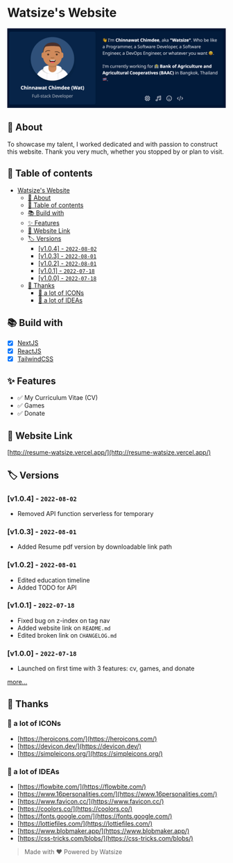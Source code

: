 # Watsize's Website

![Cover](/docs/cover.png)

## 📘 About

To showcase my talent, I worked dedicated and with passion to construct this website. Thank you very much, whether you stopped by or plan to visit.

## 📝 Table of contents

- [Watsize's Website](#watsizes-website)
  - [📘 About](#-about)
  - [📝 Table of contents](#-table-of-contents)
  - [📚 Build with](#-build-with)
  - [✨ Features](#-features)
  - [🔗 Website Link](#-website-link)
  - [🏷 Versions](#-versions)
    - [[v1.0.4] - `2022-08-02`](#v104---2022-08-02)
    - [[v1.0.3] - `2022-08-01`](#v103---2022-08-01)
    - [[v1.0.2] - `2022-08-01`](#v102---2022-08-01)
    - [[v1.0.1] - `2022-07-18`](#v101---2022-07-18)
    - [[v1.0.0] - `2022-07-18`](#v100---2022-07-18)
  - [🙏 Thanks](#-thanks)
    - [💎 a lot of ICONs](#-a-lot-of-icons)
    - [🤔 a lot of IDEAs](#-a-lot-of-ideas)

## 📚 Build with

- [x] [NextJS](https://nextjs.org/)
- [x] [ReactJS](https://reactjs.org/)
- [x] [TailwindCSS](https://tailwindcss.com/)

## ✨ Features

- ✅ My Curriculum Vitae (CV)
- ✅ Games
- ✅ Donate

## 🔗 Website Link

[http://resume-watsize.vercel.app/](http://resume-watsize.vercel.app/)

## 🏷 Versions

### [v1.0.4] - `2022-08-02`

- Removed API function serverless for temporary

### [v1.0.3] - `2022-08-01`

- Added Resume pdf version by downloadable link path

### [v1.0.2] - `2022-08-01`

- Edited education timeline
- Added TODO for API

### [v1.0.1] - `2022-07-18`

- Fixed bug on z-index on tag nav
- Added website link on `README.md`
- Edited broken link on `CHANGELOG.md`

### [v1.0.0] - `2022-07-18`

- Launched on first time with 3 features: cv, games, and donate

[more...](/CHANGELOG.md)

## 🙏 Thanks

### 💎 a lot of ICONs

- [https://heroicons.com/](https://heroicons.com/)
- [https://devicon.dev/](https://devicon.dev/)
- [https://simpleicons.org/](https://simpleicons.org/)

### 🤔 a lot of IDEAs

- [https://flowbite.com/](https://flowbite.com/)
- [https://www.16personalities.com/](https://www.16personalities.com/)
- [https://www.favicon.cc/](https://www.favicon.cc/)
- [https://coolors.co/](https://coolors.co/)
- [https://fonts.google.com/](https://fonts.google.com/)
- [https://lottiefiles.com/](https://lottiefiles.com/)
- [https://www.blobmaker.app/](https://www.blobmaker.app/)
- [https://css-tricks.com/blobs/](https://css-tricks.com/blobs/)

> Made with ❤️ Powered by Watsize
